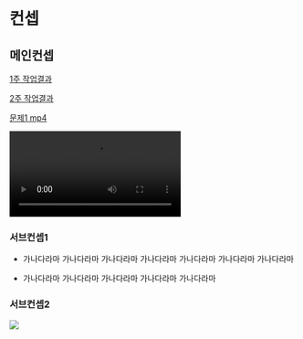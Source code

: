 # 컨셉
## 메인컨셉


[1주 작업결과](files/w01/test2.md)  

[2주 작업결과](files/w02/index.md)

[문제1 mp4](files/w01/문제1.mp4)

<video src="files/w01/문제1.mp4"></video>

### 서브컨셉1
* 가나다라마 가나다라마 가나다라마 가나다라마 가나다라마 가나다라마 가나다라마 
- 가나다라마 가나다라마 가나다라마 가나다라마 가나다라마 
### 서브컨셉2

<img src="./img/관련이미지.bmp">


